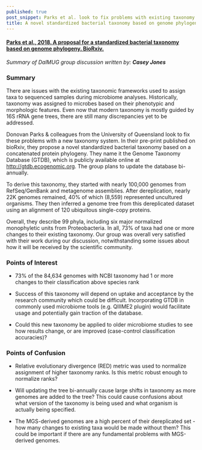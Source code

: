 ```yaml
---
published: true
post_snippet: Parks et al. look to fix problems with existing taxonomy. They propose a novel standardized bacterial taxonomy based on a concatenated protein phylogeny.
title: A novel standardized bacterial taxonomy based on genome phylogeny
---
```


#### [Parks et al., 2018. A proposal for a standardized bacterial taxonomy based on genome phylogeny. BioRxiv.](https://www.biorxiv.org/content/early/2018/01/31/256800)

_Summary of DalMUG group discussion written by:
**Casey Jones**_

### Summary
There are issues with the existing taxonomic frameworks used to assign taxa to sequenced samples during microbiome analyses. Historically, taxonomy was assigned to microbes based on their phenotypic and morphologic features. Even now that modern taxonomy is mostly guided by 16S rRNA gene trees, there are still many discrepancies yet to be addressed. 

Donovan Parks & colleagues from the University of Queensland look to fix these problems with a new taxonomy system. In their pre-print published on bioRxiv, they propose a novel standardized bacterial taxonomy based on a concatenated protein phylogeny. They name it the Genome Taxonomy Database (GTDB), which is publicly available online at http://gtdb.ecogenomic.org. The group plans to update the database bi-annually. 

To derive this taxonomy, they started with nearly 100,000 genomes from RefSeq/GenBank and metagenome assemblies. After dereplication, nearly 22K genomes remained, 40% of which (8,559) represented uncultured organisms. They then inferred a genome tree from this dereplicated dataset using an alignment of 120 ubiquitous single-copy proteins. 

Overall, they describe 99 phyla, including six major normalized monophyletic units from Proteobacteria. In all, 73% of taxa had one or more changes to their existing taxonomy. Our group was overall very satisfied with their work during our discussion, notwithstanding some issues about how it will be received by the scientific community. 


### Points of Interest
* 73% of the 84,634 genomes with NCBI taxonomy had 1 or more changes to their classification above species rank

* Success of this taxonomy will depend on uptake and acceptance by the research community which could be difficult. Incorporating GTDB in commonly used microbiome tools (e.g. QIIIME2 plugin) would facilitate usage and potentially gain traction of the database. 

* Could this new taxonomy be applied to older microbiome studies to see how results change, or are improved (case-control classification accuracies)? 


### Points of Confusion
* Relative evolutionary divergence (RED) metric was used to normalize assignment of higher taxonomy ranks. Is this metric robust enough to normalize ranks? 

* Will updating the tree bi-annually cause large shifts in taxonomy as more genomes are added to the tree? This could cause confusions about what version of the taxonomy is being used and what organism is actually being specified.

* The MGS-derived genomes are a high percent of their dereplicated set - how many changes to existing taxa would be made without them? This could be important if there are any fundamental problems with MGS-derived genomes. 

